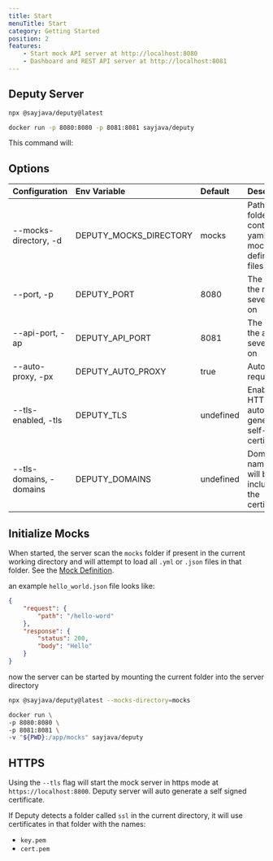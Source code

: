 ```yaml
---
title: Start
menuTitle: Start
category: Getting Started
position: 2
features:
    - Start mock API server at http://localhost:8080
    - Dashboard and REST API server at http://localhost:8081
---
```


## Deputy Server

<code-group>
  <code-block label="NPM" active>

```bash
npx @sayjava/deputy@latest
```

  </code-block>
  <code-block label="Docker">

```bash
docker run -p 8080:8080 -p 8081:8081 sayjava/deputy
```

  </code-block>
</code-group>

This command will:

<list :items="features"></list>

## Options

| Configuration            | Env Variable           | Default   | Description                                                 |
| :----------------------- | :--------------------- | :-------- | :---------------------------------------------------------- |
| \--mocks-directory, -d   | DEPUTY_MOCKS_DIRECTORY | mocks     | Path to a folder containing yaml/json mock definition files |
| \--port, -p              | DEPUTY_PORT            | 8080      | The port the mock sever runs on                             |
| \--api-port, -ap         | DEPUTY_API_PORT        | 8081      | The port the api sever runs on                              |
| \--auto-proxy, -px       | DEPUTY_AUTO_PROXY      | true      | Auto proxy requests                                         |
| \--tls-enabled, -tls     | DEPUTY_TLS             | undefined | Enables HTTPs and auto generates a self-signed certificate  |
| \--tls-domains, -domains | DEPUTY_DOMAINS         | undefined | Domain names that will be included in the certificate       |

## Initialize Mocks

When started, the server scan the `mocks` folder if present in the current working directory and will attempt to load all `.yml` or `.json` files in that folder. See the [Mock Definition](/guide).

an example `hello_world.json` file looks like:

```json
{
    "request": {
        "path": "/hello-word"
    },
    "response": {
        "status": 200,
        "body": "Hello"
    }
}
```

now the server can be started by mounting the current folder into the server directory

<code-group>
  <code-block label="NPM" active>

```bash
npx @sayjava/deputy@latest --mocks-directory=mocks
```

  </code-block>
  <code-block label="Docker">

```bash
docker run \
-p 8080:8080 \
-p 8081:8081 \
-v "${PWD}:/app/mocks" sayjava/deputy
```

  </code-block>
</code-group>

<!-- ## Use case scenarios

There are different ways to setup a dev/test environment with Deputy. Here are a few examples

### As a standalone test/dev server

![media/test_environment](./test_environment.png)

```shell
docker run -p 8080:8080 -p 8081:8081 sayjava/deputy
```

This can also be used to just to inspect network calls made by the application

### Transparent Mix Of Mocks & Remote APIs (Docker Compose)

![media/dev_environment](./media/dev_environment.png)

Using deputy transparently with an application without modifying the code base
of the application. See the https://github.com/sayjava/deputy/tree/main/examples.

<<< @/examples/docker-compose.yml -->

## HTTPS

Using the `--tls` flag will start the mock server in https mode at `https://localhost:8800`. Deputy server will auto generate a self signed certificate.

If Deputy detects a folder called `ssl` in the current directory, it will use certificates in that folder with the names:

-   `key.pem`
-   `cert.pem`
